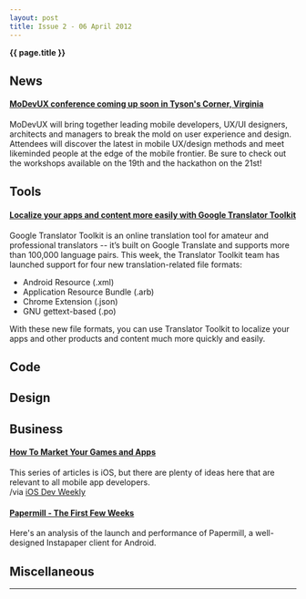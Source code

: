 ```yaml
---
layout: post
title: Issue 2 - 06 April 2012
---
```


**{{ page.title }}**

## News

#### [MoDevUX conference coming up soon in Tyson's Corner, Virginia](http://modevux.com)
MoDevUX will bring together leading mobile developers, UX/UI designers, architects and managers to break the mold on user experience and design.  Attendees will discover the latest in mobile UX/design methods and meet likeminded people at the edge of the mobile frontier. Be sure to check out the workshops available on the 19th and the hackathon on the 21st!


## Tools

#### [Localize your apps and content more easily with Google Translator Toolkit](http://googletranslate.blogspot.com/2012/03/localize-your-apps-and-content-more.html)
Google Translator Toolkit is an online translation tool for amateur and professional translators -- it’s built on Google Translate and supports more than 100,000 language pairs. This week, the Translator Toolkit team has launched support for four new translation-related file formats: 

*   Android Resource (.xml)
*   Application Resource Bundle (.arb)
*   Chrome Extension (.json)
*   GNU gettext-based (.po)

With these new file formats, you can use Translator Toolkit to localize your apps and other products and content much more quickly and easily.

## Code

## Design

## Business

#### [How To Market Your Games and Apps](http://www.raywenderlich.com/11359/how-to-market-and-promote-your-games-and-apps-part-1)
This series of articles is iOS, but there are plenty of ideas here that are relevant to all mobile app developers.  
/via [iOS Dev Weekly](http://iosdevweekly.com)

#### [Papermill - The First Few Weeks](http://www.papermill.me/firstweeks)
Here's an analysis of the launch and performance of Papermill, a well-designed Instapaper client for Android.


## Miscellaneous

-----
